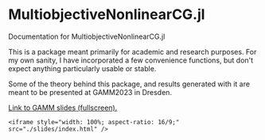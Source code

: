 # MultiobjectiveNonlinearCG.jl

Documentation for MultiobjectiveNonlinearCG.jl

This is a package meant primarily for academic and research purposes.
For my own sanity, I have incorporated a few convenience functions,
but don't expect anything particularly usable or stable.

Some of the theory behind this package, and results generated with it
are meant to be presented at GAMM2023 in Dresden.

[Link to GAMM slides (fullscreen).](./slides/index.html)

```@raw html
<iframe style="width: 100%; aspect-ratio: 16/9;" src="./slides/index.html" />
```